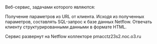 Веб-сервис, задачами которого являются:

Получение параметров из URL от клиента.
Исходя из полученных параметров, составлять SQL-запрос к базе данных Netflow.
Отвечать клиенту структурированными данными в формате HTML.

Сервис развернут на Netflow коллекторе pmacctz23s2.noc.o3.ru